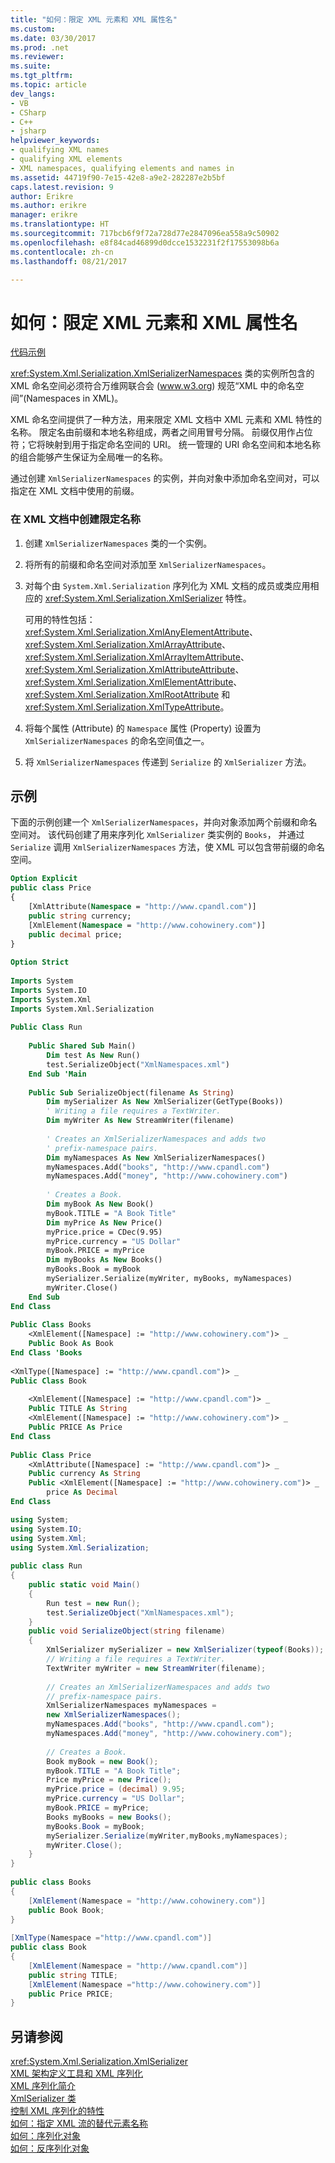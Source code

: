 ```yaml
---
title: "如何：限定 XML 元素和 XML 属性名"
ms.custom: 
ms.date: 03/30/2017
ms.prod: .net
ms.reviewer: 
ms.suite: 
ms.tgt_pltfrm: 
ms.topic: article
dev_langs:
- VB
- CSharp
- C++
- jsharp
helpviewer_keywords:
- qualifying XML names
- qualifying XML elements
- XML namespaces, qualifying elements and names in
ms.assetid: 44719f90-7e15-42e8-a9e2-282287e2b5bf
caps.latest.revision: 9
author: Erikre
ms.author: erikre
manager: erikre
ms.translationtype: HT
ms.sourcegitcommit: 717bcb6f9f72a728d77e2847096ea558a9c50902
ms.openlocfilehash: e8f84cad46899d0dcce1532231f2f17553098b6a
ms.contentlocale: zh-cn
ms.lasthandoff: 08/21/2017

---
```

# <a name="how-to-qualify-xml-element-and-xml-attribute-names"></a>如何：限定 XML 元素和 XML 属性名
[代码示例](#cpconworkingwithxmlnamespacesanchor1)  
  
 <xref:System.Xml.Serialization.XmlSerializerNamespaces> 类的实例所包含的 XML 命名空间必须符合万维网联合会 (www.w3.org) 规范“XML 中的命名空间”(Namespaces in XML)。  
  
 XML 命名空间提供了一种方法，用来限定 XML 文档中 XML 元素和 XML 特性的名称。 限定名由前缀和本地名称组成，两者之间用冒号分隔。 前缀仅用作占位符；它将映射到用于指定命名空间的 URI。 统一管理的 URI 命名空间和本地名称的组合能够产生保证为全局唯一的名称。  
  
 通过创建 `XmlSerializerNamespaces` 的实例，并向对象中添加命名空间对，可以指定在 XML 文档中使用的前缀。  
  
### <a name="to-create-qualified-names-in-an-xml-document"></a>在 XML 文档中创建限定名称  
  
1.  创建 `XmlSerializerNamespaces` 类的一个实例。  
  
2.  将所有的前缀和命名空间对添加至 `XmlSerializerNamespaces`。  
  
3.  对每个由 `System.Xml.Serialization` 序列化为 XML 文档的成员或类应用相应的 <xref:System.Xml.Serialization.XmlSerializer> 特性。  
  
     可用的特性包括：<xref:System.Xml.Serialization.XmlAnyElementAttribute>、<xref:System.Xml.Serialization.XmlArrayAttribute>、<xref:System.Xml.Serialization.XmlArrayItemAttribute>、<xref:System.Xml.Serialization.XmlAttributeAttribute>、<xref:System.Xml.Serialization.XmlElementAttribute>、<xref:System.Xml.Serialization.XmlRootAttribute> 和 <xref:System.Xml.Serialization.XmlTypeAttribute>。  
  
4.  将每个属性 (Attribute) 的 `Namespace` 属性 (Property) 设置为 `XmlSerializerNamespaces` 的命名空间值之一。  
  
5.  将 `XmlSerializerNamespaces` 传递到 `Serialize` 的 `XmlSerializer` 方法。  
  
## <a name="example"></a>示例  
 下面的示例创建一个 `XmlSerializerNamespaces`，并向对象添加两个前缀和命名空间对。 该代码创建了用来序列化 `XmlSerializer` 类实例的 `Books`， 并通过 `Serialize` 调用 `XmlSerializerNamespaces` 方法，使 XML 可以包含带前缀的命名空间。  
  
```vb  
Option Explicit   
public class Price  
{  
    [XmlAttribute(Namespace = "http://www.cpandl.com")]  
    public string currency;  
    [XmlElement(Namespace = "http://www.cohowinery.com")]  
    public decimal price;  
}  
  
Option Strict  
  
Imports System  
Imports System.IO  
Imports System.Xml  
Imports System.Xml.Serialization  
  
Public Class Run  
  
    Public Shared Sub Main()  
        Dim test As New Run()  
        test.SerializeObject("XmlNamespaces.xml")  
    End Sub 'Main  
  
    Public Sub SerializeObject(filename As String)  
        Dim mySerializer As New XmlSerializer(GetType(Books))  
        ' Writing a file requires a TextWriter.  
        Dim myWriter As New StreamWriter(filename)  
  
        ' Creates an XmlSerializerNamespaces and adds two  
        ' prefix-namespace pairs.   
        Dim myNamespaces As New XmlSerializerNamespaces()  
        myNamespaces.Add("books", "http://www.cpandl.com")  
        myNamespaces.Add("money", "http://www.cohowinery.com")  
  
        ' Creates a Book.  
        Dim myBook As New Book()  
        myBook.TITLE = "A Book Title"  
        Dim myPrice As New Price()  
        myPrice.price = CDec(9.95)  
        myPrice.currency = "US Dollar"  
        myBook.PRICE = myPrice  
        Dim myBooks As New Books()  
        myBooks.Book = myBook  
        mySerializer.Serialize(myWriter, myBooks, myNamespaces)  
        myWriter.Close()  
    End Sub  
End Class  
  
Public Class Books  
    <XmlElement([Namespace] := "http://www.cohowinery.com")> _  
    Public Book As Book  
End Class 'Books  
  
<XmlType([Namespace] := "http://www.cpandl.com")> _  
Public Class Book  
  
    <XmlElement([Namespace] := "http://www.cpandl.com")> _  
    Public TITLE As String  
    <XmlElement([Namespace] := "http://www.cohowinery.com")> _  
    Public PRICE As Price  
End Class  
  
Public Class Price  
    <XmlAttribute([Namespace] := "http://www.cpandl.com")> _  
    Public currency As String  
    Public <XmlElement([Namespace] := "http://www.cohowinery.com")> _  
        price As Decimal  
End Class  
```  
  
```csharp  
using System;  
using System.IO;  
using System.Xml;  
using System.Xml.Serialization;  
  
public class Run  
{  
    public static void Main()  
    {  
        Run test = new Run();  
        test.SerializeObject("XmlNamespaces.xml");  
    }  
    public void SerializeObject(string filename)  
    {  
        XmlSerializer mySerializer = new XmlSerializer(typeof(Books));  
        // Writing a file requires a TextWriter.  
        TextWriter myWriter = new StreamWriter(filename);  
  
        // Creates an XmlSerializerNamespaces and adds two  
        // prefix-namespace pairs.  
        XmlSerializerNamespaces myNamespaces =   
        new XmlSerializerNamespaces();  
        myNamespaces.Add("books", "http://www.cpandl.com");  
        myNamespaces.Add("money", "http://www.cohowinery.com");  
  
        // Creates a Book.  
        Book myBook = new Book();  
        myBook.TITLE = "A Book Title";  
        Price myPrice = new Price();  
        myPrice.price = (decimal) 9.95;  
        myPrice.currency = "US Dollar";  
        myBook.PRICE = myPrice;  
        Books myBooks = new Books();  
        myBooks.Book = myBook;  
        mySerializer.Serialize(myWriter,myBooks,myNamespaces);  
        myWriter.Close();  
    }  
}  
  
public class Books  
{  
    [XmlElement(Namespace = "http://www.cohowinery.com")]  
    public Book Book;  
}  
  
[XmlType(Namespace ="http://www.cpandl.com")]  
public class Book  
{  
    [XmlElement(Namespace = "http://www.cpandl.com")]  
    public string TITLE;  
    [XmlElement(Namespace ="http://www.cohowinery.com")]  
    public Price PRICE;  
}  
```  
  
## <a name="see-also"></a>另请参阅  
 <xref:System.Xml.Serialization.XmlSerializer>   
 [XML 架构定义工具和 XML 序列化](../../../docs/standard/serialization/the-xml-schema-definition-tool-and-xml-serialization.md)   
 [XML 序列化简介](../../../docs/standard/serialization/introducing-xml-serialization.md)   
 [XmlSerializer 类](xref:System.Xml.Serialization.XmlSerializer)   
 [控制 XML 序列化的特性](../../../docs/standard/serialization/attributes-that-control-xml-serialization.md)   
 [如何：指定 XML 流的替代元素名称](../../../docs/standard/serialization/how-to-specify-an-alternate-element-name-for-an-xml-stream.md)   
 [如何：序列化对象](../../../docs/standard/serialization/how-to-serialize-an-object.md)   
 [如何：反序列化对象](../../../docs/standard/serialization/how-to-deserialize-an-object.md)

